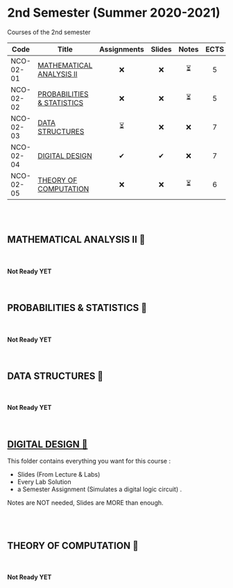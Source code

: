 # 2nd Semester (Summer 2020-2021)

Courses of the 2nd semester

| Code      | Title                                | Assignments | Slides | Notes | ECTS |
| --------- | ------------------------------------ | :---------: | :----: | :---: | :---: | 
| NCO-02-01 | [MATHEMATICAL ANALYSIS II]()             |      ❌    | ❌    | ⏳    | 5    | 
| NCO-02-02 | [PROBABILITIES & STATISTICS]()           |      ❌    | ❌    | ⏳    | 5    | 
| NCO-02-03 | [DATA STRUCTURES](https://github.com/tsingi-chris/CSD-Auth/tree/main/2nd%20Semester#data-structures-)                   |      ⏳    | ❌    | ❌    | 7    | 
| NCO-02-04 | [DIGITAL DESIGN](https://github.com/tsingi-chris/CSD-Auth/tree/main/2nd%20Semester#digital-design-)                    |      ✔     | ✔     | ❌    | 7    | 
| NCO-02-05 | [THEORY OF COMPUTATION]()                |      ❌    | ❌    | ⏳    | 6    | 

<br /><br />

## MATHEMATICAL ANALYSIS II 📂

<br /><br />**Not Ready YET**<br /><br /><br />

## PROBABILITIES & STATISTICS 📂

<br /><br />**Not Ready YET**<br /><br /><br />


## DATA STRUCTURES 📂

<br /><br />**Not Ready YET**<br /><br /><br />

## [DIGITAL DESIGN 📂](https://github.com/tsingi-chris/CSD-Auth/tree/main/2nd%20Semester/Digital%20Design)

This folder contains everything you want for this course :  
- Slides (From Lecture & Labs)
- Every Lab Solution
- a Semester Assignment (Simulates a digital logic circuit) .

Notes are NOT needed, Slides are MORE than enough.

<br /><br />

## THEORY OF COMPUTATION 📂

<br /><br />**Not Ready YET**<br /><br /><br />